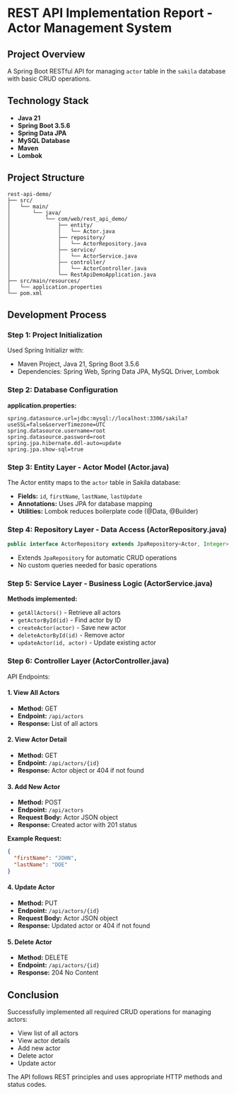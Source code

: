 # REST API Implementation Report - Actor Management System

## Project Overview
A Spring Boot RESTful API for managing `actor` table in the `sakila` database with basic CRUD operations.

## Technology Stack
- **Java 21**
- **Spring Boot 3.5.6**
- **Spring Data JPA**
- **MySQL Database**
- **Maven**
- **Lombok**

## Project Structure
```text
rest-api-demo/
├── src/
│   └── main/
│       └── java/
│           └── com/web/rest_api_demo/
│               ├── entity/
│               │   └── Actor.java
│               ├── repository/
│               │   └── ActorRepository.java
│               ├── service/
│               │   └── ActorService.java
│               ├── controller/
│               │   └── ActorController.java
│               └── RestApiDemoApplication.java
├── src/main/resources/
│   └── application.properties
└── pom.xml
```

## Development Process

### Step 1: Project Initialization
Used Spring Initializr with:
- Maven Project, Java 21, Spring Boot 3.5.6
- Dependencies: Spring Web, Spring Data JPA, MySQL Driver, Lombok

### Step 2: Database Configuration
**application.properties:**
```properties
spring.datasource.url=jdbc:mysql://localhost:3306/sakila?useSSL=false&serverTimezone=UTC
spring.datasource.username=root
spring.datasource.password=root
spring.jpa.hibernate.ddl-auto=update
spring.jpa.show-sql=true
```

### Step 3: Entity Layer - Actor Model (Actor.java)
The Actor entity maps to the `actor` table in Sakila database:
- **Fields:** `id`, `firstName`, `lastName`, `lastUpdate`
- **Annotations:** Uses JPA for database mapping
- **Utilities:** Lombok reduces boilerplate code (@Data, @Builder)

### Step 4: Repository Layer - Data Access (ActorRepository.java)
```java
public interface ActorRepository extends JpaRepository<Actor, Integer> { }
```
- Extends `JpaRepository` for automatic CRUD operations
- No custom queries needed for basic operations

### Step 5: Service Layer - Business Logic (ActorService.java)
**Methods implemented:**
- `getAllActors()` - Retrieve all actors
- `getActorById(id)` - Find actor by ID
- `createActor(actor)` - Save new actor
- `deleteActorById(id)` - Remove actor
- `updateActor(id, actor)` - Update existing actor

### Step 6: Controller Layer (ActorController.java)
API Endpoints:
#### 1. View All Actors
- **Method:** GET
- **Endpoint:** `/api/actors`
- **Response:** List of all actors

#### 2. View Actor Detail
- **Method:** GET
- **Endpoint:** `/api/actors/{id}`
- **Response:** Actor object or 404 if not found

#### 3. Add New Actor
- **Method:** POST
- **Endpoint:** `/api/actors`
- **Request Body:** Actor JSON object
- **Response:** Created actor with 201 status

**Example Request:**
```json
{
  "firstName": "JOHN",
  "lastName": "DOE"
}
```

#### 4. Update Actor
- **Method:** PUT
- **Endpoint:** `/api/actors/{id}`
- **Request Body:** Actor JSON object
- **Response:** Updated actor or 404 if not found

#### 5. Delete Actor
- **Method:** DELETE
- **Endpoint:** `/api/actors/{id}`
- **Response:** 204 No Content




## Conclusion

Successfully implemented all required CRUD operations for managing actors:

- View list of all actors
- View actor details
- Add new actor
- Delete actor
- Update actor

The API follows REST principles and uses appropriate HTTP methods and status codes.